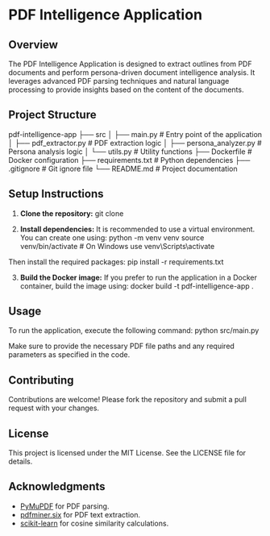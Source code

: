 # PDF Intelligence Application

## Overview
The PDF Intelligence Application is designed to extract outlines from PDF documents and perform persona-driven document intelligence analysis. It leverages advanced PDF parsing techniques and natural language processing to provide insights based on the content of the documents.

## Project Structure
pdf-intelligence-app
├── src
│   ├── main.py               # Entry point of the application
│   ├── pdf_extractor.py      # PDF extraction logic
│   ├── persona_analyzer.py   # Persona analysis logic
│   └── utils.py              # Utility functions
├── Dockerfile                 # Docker configuration
├── requirements.txt           # Python dependencies
├── .gitignore                 # Git ignore file
└── README.md                  # Project documentation


## Setup Instructions
1. **Clone the repository:**
git clone 


2. **Install dependencies:**
It is recommended to use a virtual environment. You can create one using:
python -m venv venv
source venv/bin/activate  # On Windows use venv\Scripts\activate

Then install the required packages:
pip install -r requirements.txt


3. **Build the Docker image:**
If you prefer to run the application in a Docker container, build the image using:
docker build -t pdf-intelligence-app .


## Usage
To run the application, execute the following command:
python src/main.py

Make sure to provide the necessary PDF file paths and any required parameters as specified in the code.

## Contributing
Contributions are welcome! Please fork the repository and submit a pull request with your changes.

## License
This project is licensed under the MIT License. See the LICENSE file for details.

## Acknowledgments
- [PyMuPDF](https://pymupdf.readthedocs.io/en/latest/) for PDF parsing.
- [pdfminer.six](https://pdfminersix.readthedocs.io/en/latest/) for PDF text extraction.
- [scikit-learn](https://scikit-learn.org/stable/) for cosine similarity calculations.
